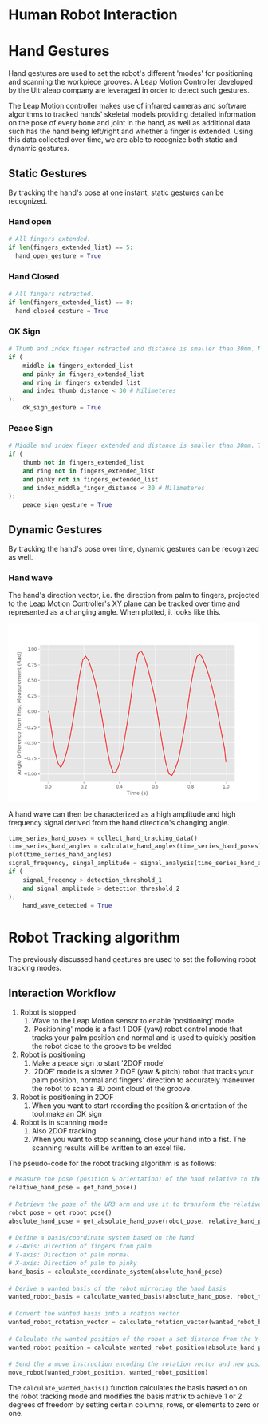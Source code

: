 # Human Robot Interaction

# Hand Gestures

Hand gestures are used to set the robot's different 'modes' for positioning and scanning the workpiece grooves. A Leap Motion Controller developed by the Ultraleap company are leveraged in order to detect such gestures.

The Leap Motion controller makes use of infrared cameras and software algorithms to tracked hands' skeletal models providing detailed information on the pose of every bone and joint in the hand, as well as additional data such has the hand being left/right and whether a finger is extended. Using this data collected over time, we are able to recognize both static and dynamic gestures. 

## Static Gestures

By tracking the hand's pose at one instant, static gestures can be recognized.

### Hand open
```python
# All fingers extended.
if len(fingers_extended_list) == 5:
  hand_open_gesture = True
```

### Hand Closed

```python
# All fingers retracted.
if len(fingers_extended_list) == 0:
  hand_closed_gesture = True
```

### OK Sign

```python
# Thumb and index finger retracted and distance is smaller than 30mm. Middle, ring, pinky finger extended
if (
    middle in fingers_extended_list
    and pinky in fingers_extended_list
    and ring in fingers_extended_list
    and index_thumb_distance < 30 # Milimeteres
):
    ok_sign_gesture = True

```

### Peace Sign

```python
# Middle and index finger extended and distance is smaller than 30mm. Thumb, ring, pinky finger retracted.
if (
    thumb not in fingers_extended_list
    and ring not in fingers_extended_list
    and pinky not in fingers_extended_list
    and index_middle_finger_distance < 30 # Milimeteres
):
    peace_sign_gesture = True
```

## Dynamic Gestures

By tracking the hand's pose over time, dynamic gestures can be recognized as well.

### Hand wave

The hand's direction vector, i.e. the direction from palm to fingers, projected to the Leap Motion Controller's XY plane can be tracked over time and represented as a changing angle. When plotted, it looks like this.

![](Figure_1.png)

A hand wave can then be characterized as a high amplitude and high frequency signal derived from the hand direction's changing angle.

```python
time_series_hand_poses = collect_hand_tracking_data()
time_series_hand_angles = calculate_hand_angles(time_series_hand_poses)
plot(time_series_hand_angles)
signal_frequency, singal_amplitude = signal_analysis(time_series_hand_angles)
if (
    signal_freqency > detection_threshold_1
    and signal_amplitude > detection_threshold_2
):
    hand_wave_detected = True

```

# Robot Tracking algorithm

The previously discussed hand gestures are used to set the following robot tracking modes.

## Interaction Workflow

1. Robot is stopped
   1. Wave to the Leap Motion sensor to enable 'positioning' mode
   2. 'Positioning' mode is a fast 1 DOF (yaw) robot control mode that tracks your palm position and normal and is used to quickly position the robot close to the groove to be welded
2. Robot is positioning
   1. Make a peace sign to start '2DOF mode'
   2. '2DOF' mode is a slower 2 DOF (yaw & pitch) robot that tracks your palm position, normal and fingers' direction to accurately maneuver the robot to scan a 3D point cloud of the groove.
3. Robot is positioning in 2DOF
   1. When you want to start recording the position & orientation of the tool,make an OK sign
4. Robot is in scanning mode
   1. Also 2DOF tracking
   2. When you want to stop scanning, close your hand into a fist. The scanning results will be written to an excel file.

The pseudo-code for the robot tracking algorithm is as follows:


```python
# Measure the pose (position & orientation) of the hand relative to the Leap Motion Controller
relative_hand_pose = get_hand_pose()

# Retrieve the pose of the UR3 arm and use it to transform the relative position of the hand into the absolute coordinate frame of the UR3 Arm
robot_pose = get_robot_pose()
absolute_hand_pose = get_absolute_hand_pose(robot_pose, relative_hand_pose)

# Define a basis/coordinate system based on the hand
# Z-Axis: Direction of fingers from palm
# Y-axis: Direction of palm normal
# X-axis: Direction of palm to pinky
hand_basis = calculate_coordinate_system(absolute_hand_pose)

# Derive a wanted basis of the robot mirroring the hand basis
wanted_robot_basis = calculate_wanted_basis(absolute_hand_pose, robot_tracking_mode)

# Convert the wanted basis into a roation vector
wanted_robot_rotation_vector = calculate_rotation_vector(wanted_robot_basis)

# Calculate the wanted position of the robot a set distance from the Y-component of the hand basis, i.e. the vector pointing out from the palm.
wanted_robot_position = calculate_wanted_robot_position(absolute_hand_pose, robot_hand_distance)

# Send the a move instruction encoding the rotation vector and new position to the UR robot
move_robot(wanted_robot_position, wanted_robot_position)
```

The `calculate_wanted_basis()` function calculates the basis based on on the robot tracking mode and modifies the basis matrix to achieve 1 or 2 degrees of freedom by setting certain columns, rows, or elements to zero or one.



